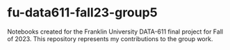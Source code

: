 # fu-data611-fall23-group5
Notebooks created for the Franklin University DATA-611 final project for Fall of 2023. This repository represents my contributions to the group work.
